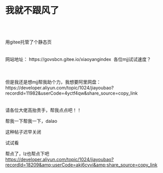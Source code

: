 # 我就不跟风了


<br />
<br />
<br />
用gitee托管了个静态页<br />
<br />
<br />
网站地址： https://govsbcn.gitee.io/xiaoyangindex&nbsp;&nbsp;各位mjj试试速度？<br />
<br />
<br />
<br />
但是我还是想mjj帮我助个力，我想要阿里网盘：https://developer.aliyun.com/topic/1024/jiayoubao?recordId=11982&amp;userCode=4yctf4qw&amp;share_source=copy_link<br />
<br />
<br />
请各位大佬高抬贵手，帮我点点吧！！<img src="static/image/smiley/yct/007.gif" smilieid="46" border="0" alt="" /> 

帮我一下帮我一下，dalao<img src="static/image/smiley/yct/009.gif" smilieid="44" border="0" alt="" />

这种帖子迟早关闭

试试看&nbsp;&nbsp;

帮点了，lz也帮点下吧<br />
https://developer.aliyun.com/topic/1024/jiayoubao?recordId=18209&amp;userCode=akj6cyvi&amp;share_source=copy_link
